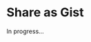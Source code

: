<meta url="https://github.com/johnlindquist/kit/discussions/811">
<meta id="D_kwDOEu7MBc4AP9Th">
<meta title="Share as Gist">
<meta section="share-scripts">
<meta i="1">    
<meta path="docs/share-as-gist">    

# Share as Gist  

In progress...
